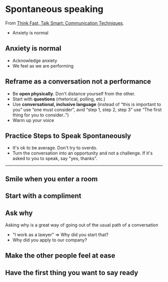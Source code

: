 # Spontaneous speaking

From [Think Fast, Talk Smart: Communication Techniques](https://www.youtube.com/watch?v=HAnw168huqA).

- Anxiety is normal

## Anxiety is normal

- Acknowledge anxiety
- We feel as we are performing

## Reframe as a **conversation** not a performance

- Be **open physically**. Don't distance yourself from the other.
- Start with **questions** (rhetorical, polling, etc.)
- Use **conversational, inclusive language** (instead of “this is important to you” use “one must consider”, avid “step 1, step 2, step 3” use “The first thing for you to consider..”)
- Warm up your voice

## Practice Steps to Speak Spontaneously

- It's ok to be average. Don't try to overdo.
- Turn the conversation into an opportunity and not a challenge. If it's asked to you to speak, say "yes, thanks".

---

## Smile when you enter a room

## Start with a compliment

## Ask why

Asking why is a great way of going out of the usual path of a conversation

- "I work as a lawyer" => Why did you start that?
- Why did you apply to our company?

## Make the other people feel at ease

## Have the first thing you want to say ready
